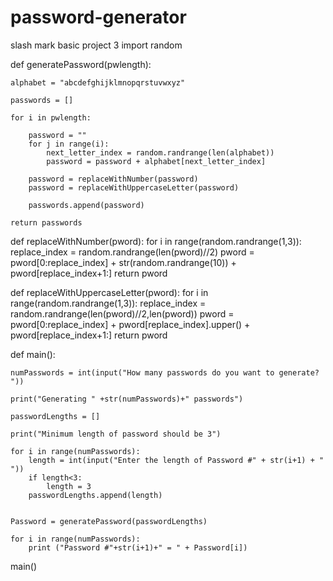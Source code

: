 # password-generator
slash mark basic project 3
import random

def generatePassword(pwlength):

    alphabet = "abcdefghijklmnopqrstuvwxyz"

    passwords = [] 

    for i in pwlength:
        
        password = "" 
        for j in range(i):
            next_letter_index = random.randrange(len(alphabet))
            password = password + alphabet[next_letter_index]
        
        password = replaceWithNumber(password)
        password = replaceWithUppercaseLetter(password)
        
        passwords.append(password) 
    
    return passwords


def replaceWithNumber(pword):
    for i in range(random.randrange(1,3)):
        replace_index = random.randrange(len(pword)//2)
        pword = pword[0:replace_index] + str(random.randrange(10)) + pword[replace_index+1:]
        return pword


def replaceWithUppercaseLetter(pword):
    for i in range(random.randrange(1,3)):
        replace_index = random.randrange(len(pword)//2,len(pword))
        pword = pword[0:replace_index] + pword[replace_index].upper() + pword[replace_index+1:]
        return pword



def main():
    
    numPasswords = int(input("How many passwords do you want to generate? "))
    
    print("Generating " +str(numPasswords)+" passwords")
    
    passwordLengths = []

    print("Minimum length of password should be 3")

    for i in range(numPasswords):
        length = int(input("Enter the length of Password #" + str(i+1) + " "))
        if length<3:
            length = 3
        passwordLengths.append(length)
    
    
    Password = generatePassword(passwordLengths)

    for i in range(numPasswords):
        print ("Password #"+str(i+1)+" = " + Password[i])



main()

